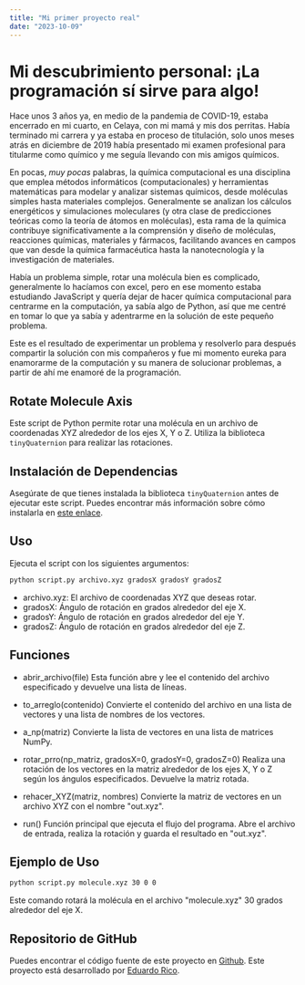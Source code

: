 ```yaml
---
title: "Mi primer proyecto real"
date: "2023-10-09"
---
```


# Mi descubrimiento personal: ¡La programación sí sirve para algo!

Hace unos 3 años ya, en medio de la pandemia de COVID-19, estaba encerrado en mi cuarto, en Celaya, con mi mamá y mis dos perritas. Había terminado mi carrera y ya estaba en proceso de titulación, solo unos meses atrás en diciembre de 2019 había presentado mi examen profesional para titularme como químico y me seguía llevando con mis amigos químicos.

En pocas, _muy pocas_ palabras, la química computacional es una disciplina que emplea métodos informáticos (computacionales) y herramientas matemáticas para modelar y analizar sistemas químicos, desde moléculas simples hasta materiales complejos. Generalmente se analizan los cálculos energéticos y simulaciones moleculares (y otra clase de predicciones teóricas como la teoría de átomos en moléculas), esta rama de la química contribuye significativamente a la comprensión y diseño de moléculas, reacciones químicas, materiales y fármacos, facilitando avances en campos que van desde la química farmacéutica hasta la nanotecnología y la investigación de materiales.

Había un problema simple, rotar una molécula bien es complicado, generalmente lo hacíamos con excel, pero en ese momento estaba estudiando JavaScript y quería dejar de hacer química computacional para centrarme en la computación, ya sabía algo de Python, así que me centré en tomar lo que ya sabía y adentrarme en la solución de este pequeño problema.

Este es el resultado de experimentar un problema y resolverlo para después compartir la solución con mis compañeros y fue mi momento eureka para enamorarme de la computación y su manera de solucionar problemas, a partir de ahí me enamoré de la programación.

## Rotate Molecule Axis

Este script de Python permite rotar una molécula en un archivo de coordenadas XYZ alrededor de los ejes X, Y o Z. Utiliza la biblioteca `tinyQuaternion` para realizar las rotaciones.

## Instalación de Dependencias

Asegúrate de que tienes instalada la biblioteca `tinyQuaternion` antes de ejecutar este script. Puedes encontrar más información sobre cómo instalarla en [este enlace](https://pypi.org/project/tinyquaternion/).

## Uso

Ejecuta el script con los siguientes argumentos:

```bash
python script.py archivo.xyz gradosX gradosY gradosZ
```

- archivo.xyz: El archivo de coordenadas XYZ que deseas rotar.
- gradosX: Ángulo de rotación en grados alrededor del eje X.
- gradosY: Ángulo de rotación en grados alrededor del eje Y.
- gradosZ: Ángulo de rotación en grados alrededor del eje Z.

## Funciones

- abrir_archivo(file)
  Esta función abre y lee el contenido del archivo especificado y devuelve una lista de líneas.

- to_arreglo(contenido)
  Convierte el contenido del archivo en una lista de vectores y una lista de nombres de los vectores.

- a_np(matriz)
  Convierte la lista de vectores en una lista de matrices NumPy.

- rotar_prro(np_matriz, gradosX=0, gradosY=0, gradosZ=0)
  Realiza una rotación de los vectores en la matriz alrededor de los ejes X, Y o Z según los ángulos especificados. Devuelve la matriz rotada.

- rehacer_XYZ(matriz, nombres)
  Convierte la matriz de vectores en un archivo XYZ con el nombre "out.xyz".

- run()
  Función principal que ejecuta el flujo del programa. Abre el archivo de entrada, realiza la rotación y guarda el resultado en "out.xyz".

## Ejemplo de Uso

```bash
python script.py molecule.xyz 30 0 0
```

Este comando rotará la molécula en el archivo "molecule.xyz" 30 grados alrededor del eje X.

## Repositorio de GitHub

Puedes encontrar el código fuente de este proyecto en [Github](https://github.com/Eduardo-rico/rotate-molecule-axis/tree/master).
Este proyecto está desarrollado por [Eduardo Rico](ricosotomayor.tech).
